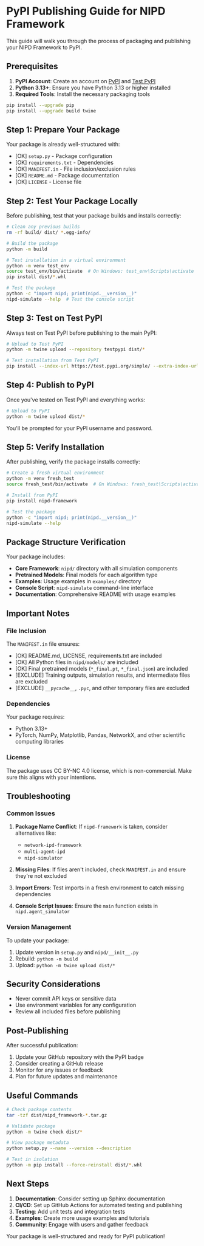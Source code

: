 # PyPI Publishing Guide for NIPD Framework

This guide will walk you through the process of packaging and publishing your NIPD Framework to PyPI.

## Prerequisites

1. **PyPI Account**: Create an account on [PyPI](https://pypi.org/account/register/) and [Test PyPI](https://test.pypi.org/account/register/)
2. **Python 3.13+**: Ensure you have Python 3.13 or higher installed
3. **Required Tools**: Install the necessary packaging tools

```bash
pip install --upgrade pip
pip install --upgrade build twine
```

## Step 1: Prepare Your Package

Your package is already well-structured with:
- [OK] `setup.py` - Package configuration
- [OK] `requirements.txt` - Dependencies
- [OK] `MANIFEST.in` - File inclusion/exclusion rules
- [OK] `README.md` - Package documentation
- [OK] `LICENSE` - License file

## Step 2: Test Your Package Locally

Before publishing, test that your package builds and installs correctly:

```bash
# Clean any previous builds
rm -rf build/ dist/ *.egg-info/

# Build the package
python -m build

# Test installation in a virtual environment
python -m venv test_env
source test_env/bin/activate  # On Windows: test_env\Scripts\activate
pip install dist/*.whl

# Test the package
python -c "import nipd; print(nipd.__version__)"
nipd-simulate --help  # Test the console script
```

## Step 3: Test on Test PyPI

Always test on Test PyPI before publishing to the main PyPI:

```bash
# Upload to Test PyPI
python -m twine upload --repository testpypi dist/*

# Test installation from Test PyPI
pip install --index-url https://test.pypi.org/simple/ --extra-index-url https://pypi.org/simple/ nipd-framework
```

## Step 4: Publish to PyPI

Once you've tested on Test PyPI and everything works:

```bash
# Upload to PyPI
python -m twine upload dist/*
```

You'll be prompted for your PyPI username and password.

## Step 5: Verify Installation

After publishing, verify the package installs correctly:

```bash
# Create a fresh virtual environment
python -m venv fresh_test
source fresh_test/bin/activate  # On Windows: fresh_test\Scripts\activate

# Install from PyPI
pip install nipd-framework

# Test the package
python -c "import nipd; print(nipd.__version__)"
nipd-simulate --help
```

## Package Structure Verification

Your package includes:
- **Core Framework**: `nipd/` directory with all simulation components
- **Pretrained Models**: Final models for each algorithm type
- **Examples**: Usage examples in `examples/` directory
- **Console Script**: `nipd-simulate` command-line interface
- **Documentation**: Comprehensive README with usage examples

## Important Notes

### File Inclusion
The `MANIFEST.in` file ensures:
- [OK] README.md, LICENSE, requirements.txt are included
- [OK] All Python files in `nipd/models/` are included
- [OK] Final pretrained models (`*_final.pt`, `*_final.json`) are included
- [EXCLUDE] Training outputs, simulation results, and intermediate files are excluded
- [EXCLUDE] `__pycache__`, `.pyc`, and other temporary files are excluded

### Dependencies
Your package requires:
- Python 3.13+
- PyTorch, NumPy, Matplotlib, Pandas, NetworkX, and other scientific computing libraries

### License
The package uses CC BY-NC 4.0 license, which is non-commercial. Make sure this aligns with your intentions.

## Troubleshooting

### Common Issues

1. **Package Name Conflict**: If `nipd-framework` is taken, consider alternatives like:
   - `network-ipd-framework`
   - `multi-agent-ipd`
   - `nipd-simulator`

2. **Missing Files**: If files aren't included, check `MANIFEST.in` and ensure they're not excluded

3. **Import Errors**: Test imports in a fresh environment to catch missing dependencies

4. **Console Script Issues**: Ensure the `main` function exists in `nipd.agent_simulator`

### Version Management

To update your package:
1. Update version in `setup.py` and `nipd/__init__.py`
2. Rebuild: `python -m build`
3. Upload: `python -m twine upload dist/*`

## Security Considerations

- Never commit API keys or sensitive data
- Use environment variables for any configuration
- Review all included files before publishing

## Post-Publishing

After successful publication:
1. Update your GitHub repository with the PyPI badge
2. Consider creating a GitHub release
3. Monitor for any issues or feedback
4. Plan for future updates and maintenance

## Useful Commands

```bash
# Check package contents
tar -tzf dist/nipd_framework-*.tar.gz

# Validate package
python -m twine check dist/*

# View package metadata
python setup.py --name --version --description

# Test in isolation
python -m pip install --force-reinstall dist/*.whl
```

## Next Steps

1. **Documentation**: Consider setting up Sphinx documentation
2. **CI/CD**: Set up GitHub Actions for automated testing and publishing
3. **Testing**: Add unit tests and integration tests
4. **Examples**: Create more usage examples and tutorials
5. **Community**: Engage with users and gather feedback

Your package is well-structured and ready for PyPI publication!
